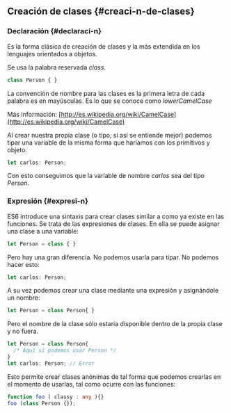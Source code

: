 ## Creación de clases {#creaci-n-de-clases}

### Declaración {#declaraci-n}

Es la forma clásica de creación de clases y la más extendida en los lenguajes orientados a objetos.

Se usa la palabra reservada _class_.

```ts
class Person { }
```

La convención de nombre para las clases es la primera letra de cada palabra es en mayúsculas. Es lo que se conoce como _lowerCamelCase_

Más información: [http://es.wikipedia.org/wiki/CamelCase](http://es.wikipedia.org/wiki/CamelCase)

Al crear nuestra propia clase (o tipo, si así se entiende mejor) podemos tipar una variable de la misma forma que haríamos con los primitivos y objeto.

```ts
let carlos: Person;
```

Con esto conseguimos que la variable de nombre _carlos_ sea del tipo _Person_.

### Expresión {#expresi-n}

ES6 introduce una sintaxis para crear clases similar a como ya existe en las funciones. Se trata de las expresiones de clases. En ella se puede asignar una clase a una variable:

```ts
let Person = class { }
```
Pero hay una gran diferencia. No podemos usarla para tipar. No podemos hacer esto:
```ts
let carlos: Person;
```
A su vez podemos crear una clase mediante una expresión y asignándole un nombre:
```ts
let Person = class Person{ }
```
Pero el nombre de la clase sólo estaría disponible dentro de la propia clase y no fuera.
```ts
let Person = class Person{
  /* Aquí sí podemos usar Person */
} 
let carlos: Person; // Error
```
Esto permite crear clases anónimas de tal forma que podemos crearlas en el momento de usarlas, tal como ocurre con las funciones:
```ts
function foo ( classy : any ){}
foo (class Person {});
```